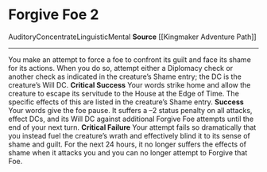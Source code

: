﻿---
actions: '[two-actions]'
cost: null
element: null
frequency: null
id: '1438'
name: Forgive Foe
rarity: Common
requirement: null
school: null
source: '[[DATABASE/source/Kingmaker Adventure Path|Kingmaker Adventure Path]]'
trait:
- '[[DATABASE/trait/Auditory|Auditory]]'
- '[[DATABASE/trait/Concentrate|Concentrate]]'
- '[[DATABASE/trait/Linguistic|Linguistic]]'
- '[[DATABASE/trait/Mental|Mental]]'
trigger: null
type: Action

---
# Forgive Foe <span class="action-icon">2</span>

<span class="item-trait">Auditory</span><span class="item-trait">Concentrate</span><span class="item-trait">Linguistic</span><span class="item-trait">Mental</span>
**Source** [[Kingmaker Adventure Path]]

---
You make an attempt to force a foe to confront its guilt and face its shame for its actions. When you do so, attempt either a Diplomacy check or another check as indicated in the creature’s Shame entry; the DC is the creature’s Will DC.
**Critical Success** Your words strike home and allow the creature to escape its servitude to the House at the Edge of Time. The specific effects of this are listed in the creature’s Shame entry.
**Success** Your words give the foe pause. It suffers a –2 status penalty on all attacks, effect DCs, and its Will DC against additional Forgive Foe attempts until the end of your next turn.
**Critical Failure** Your attempt fails so dramatically that you instead fuel the creature’s wrath and effectively blind it to its sense of shame and guilt. For the next 24 hours, it no longer suffers the effects of shame when it attacks you and you can no longer attempt to Forgive that Foe.